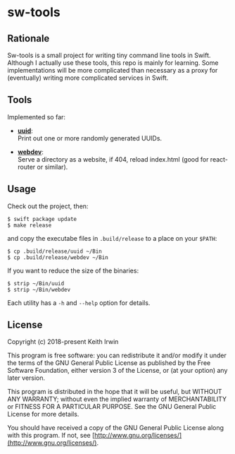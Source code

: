 # sw-tools

## Rationale

Sw-tools is a small project for writing tiny command line tools in
Swift. Although I actually use these tools, this repo is mainly for
learning. Some implementations will be more complicated than necessary
as a proxy for (eventually) writing more complicated services in
Swift.

## Tools

Implemented so far:

- **[uuid](Sources/Uuid)**: <br/>Print out one or more randomly generated UUIDs.

- **[webdev](Sources/Webdev)**:<br/> Serve a directory as a website, if 404, reload
index.html (good for react-router or similar).

## Usage

Check out the project, then:

    $ swift package update
    $ make release

and copy the executabe files in `.build/release` to a place on your
`$PATH`:

    $ cp .build/release/uuid ~/Bin
    $ cp .build/release/webdev ~/Bin

If you want to reduce the size of the binaries:

    $ strip ~/Bin/uuid
    $ strip ~/Bin/webdev

Each utility has a `-h` and `--help` option for details.

## License

Copyright (c) 2018-present Keith Irwin

This program is free software: you can redistribute it and/or modify
it under the terms of the GNU General Public License as published
by the Free Software Foundation, either version 3 of the License,
or (at your option) any later version.

This program is distributed in the hope that it will be useful,
but WITHOUT ANY WARRANTY; without even the implied warranty of
MERCHANTABILITY or FITNESS FOR A PARTICULAR PURPOSE.  See the
GNU General Public License for more details.

You should have received a copy of the GNU General Public License
along with this program.  If not, see
[http://www.gnu.org/licenses/](http://www.gnu.org/licenses/).
